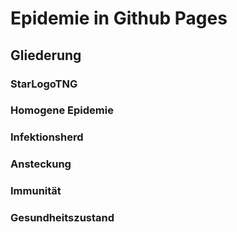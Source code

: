 # Epidemie in Github Pages 

<h2> Gliederung </h2>

<h3> StarLogoTNG </h3>

<h3> Homogene Epidemie </h3>

<h3> Infektionsherd </h3>

<h3> Ansteckung </h3>

<h3> Immunität </h3>

<h3> Gesundheitszustand </h3>
